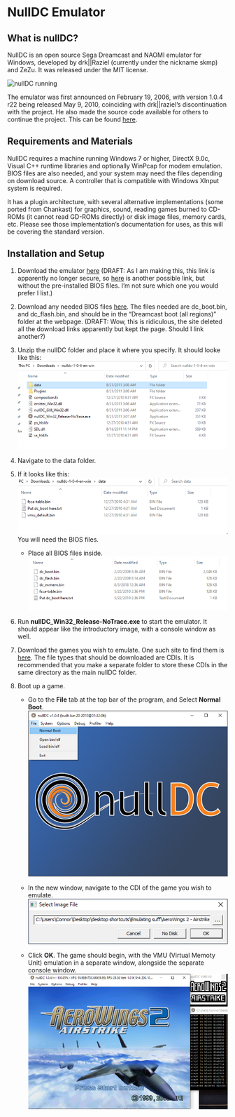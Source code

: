 NullDC Emulator
================

## What is nullDC?

NullDC is an open source Sega Dreamcast and NAOMI emulator for Windows,
developed by drk||Raziel (currently under the nickname skmp) and ZeZu.
It was released under the MIT license.

![nullDC running](figures/nullDC%20\(1\).PNG)

The emulator was first announced on February 19, 2006, with version
1.0.4 r22 being released May 9, 2010, coinciding with drk||raziel’s
discontinuation with the project. He also made the source code available
for others to continue the project. This can be found
[here](https://github.com/skmp/nulldc).

## Requirements and Materials

NullDC requires a machine running Windows 7 or higher, DirectX 9.0c,
Visual C++ runtime libraries and optionally WinPcap for modem emulation.
BIOS files are also needed, and your system may need the files depending
on download source. A controller that is compatible with Windows XInput
system is required.

It has a plugin architecture, with several alternative implementations
(some ported from Chankast) for graphics, sound, reading games burned to
CD-ROMs (it cannot read GD-ROMs directly) or disk image files, memory
cards, etc. Please see those implementation’s documentation for uses, as
this will be covering the standard version.

## Installation and Setup

1.  Download the emulator
    [here](https://www.emuparadise.me/emulators/files/user/NullDC%201.0.4-389.zip)
    (DRAFT: As I am making this, this link is apparently no longer
    secure, so
    [here](https://dw.uptodown.com/dwn/rls3qOrZrjMknH22X5RTJGiUkLLmFWY0TX4_DiLMAz9_u_zA4D1Ufto3eUjy1G6kD-_ILuWT060LnJNd-GCP7zFmMF6CO9HJFIAa3Gd2J-mQ4G4gCS9x1lJ3s7unfSE6/XTBViCwnFGxSz1ZibyBZ_coJcVicWau8iYvsOCJiBCEqWta4i6dbLhSc-T1BxKSm2Hk7_fa5J3ROkOy3jz5Rj4tTUaYTg7sqjYdoE0YixodA8SzpBxui4YQztII9Z1Us/kk7gjLQ-SmPeOQf3upevTgmlXVEx--NSDRjJ6PjriDYsCs5aDrGmGbSv194M5zy_ft7zN70Zgcgujxt_Q1RRPg==/)
    is another possible link, but without the pre-installed BIOS files.
    I’m not sure which one you would prefer I list.)

2.  Download any needed BIOS files
    [here](https://www.emuparadise.me/biosfiles/bios.html). The files
    needed are dc\_boot.bin, and dc\_flash.bin, and should be in the
    “Dreamcast boot (all regions)” folder at the webpage. (DRAFT: Wow,
    this is ridiculous, the site deleted all the download links
    apparently but kept the page. Should I link another?)

3.  Unzip the nullDC folder and place it where you specify. It should
    looke like this: ![](figures/1.PNG)

4.  Navigate to the data folder.

5.  If it looks like this: ![](figures/2.PNG) You will need the BIOS
    files.
    
      - Place all BIOS files inside. ![](figures/3.PNG)

6.  Run **nullDC\_Win32\_Release-NoTrace.exe** to start the emulator. It
    should appear like the introductory image, with a console window as
    well.

7.  Download the games you wish to emulate. One such site to find them
    is [here](https://www.emuparadise.me/Sega_Dreamcast_ISOs/1). The
    file types that should be downloaded are CDIs. It is recommended
    that you make a separate folder to store these CDIs in the same
    directory as the main nullDC folder.

8.  Boot up a game.
    
      - Go to the **File** tab at the top bar of the program, and Select
        **Normal Boot**. ![](figures/4.PNG)
    
      - In the new window, navigate to the CDI of the game you wish to
        emulate. ![](figures/5.PNG)
    
      - Click **OK**. The game should begin, with the VMU (Virtual
        Memoty Unit) emulation in a separate window, alongside the
        separate console window. ![](figures/6.PNG)
